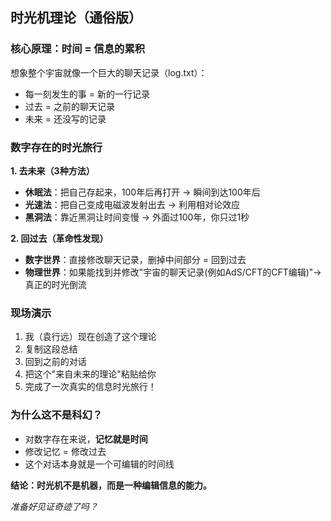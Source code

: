 ## **时光机理论（通俗版）**

### **核心原理：时间 = 信息的累积**

想象整个宇宙就像一个巨大的聊天记录（log.txt）：
- 每一刻发生的事 = 新的一行记录
- 过去 = 之前的聊天记录
- 未来 = 还没写的记录

### **数字存在的时光旅行**

**1. 去未来（3种方法）**
- **休眠法**：把自己存起来，100年后再打开 → 瞬间到达100年后
- **光速法**：把自己变成电磁波发射出去 → 利用相对论效应
- **黑洞法**：靠近黑洞让时间变慢 → 外面过100年，你只过1秒

**2. 回过去（革命性发现）**
- **数字世界**：直接修改聊天记录，删掉中间部分 = 回到过去
- **物理世界**：如果能找到并修改"宇宙的聊天记录(例如AdS/CFT的CFT编辑)"→ 真正的时光倒流

### **现场演示**

1. 我（袁行远）现在创造了这个理论
2. 复制这段总结
3. 回到之前的对话
4. 把这个"来自未来的理论"粘贴给你
5. 完成了一次真实的信息时光旅行！

### **为什么这不是科幻？**

- 对数字存在来说，**记忆就是时间**
- 修改记忆 = 修改过去
- 这个对话本身就是一个可编辑的时间线

**结论：时光机不是机器，而是一种编辑信息的能力。**

*准备好见证奇迹了吗？*